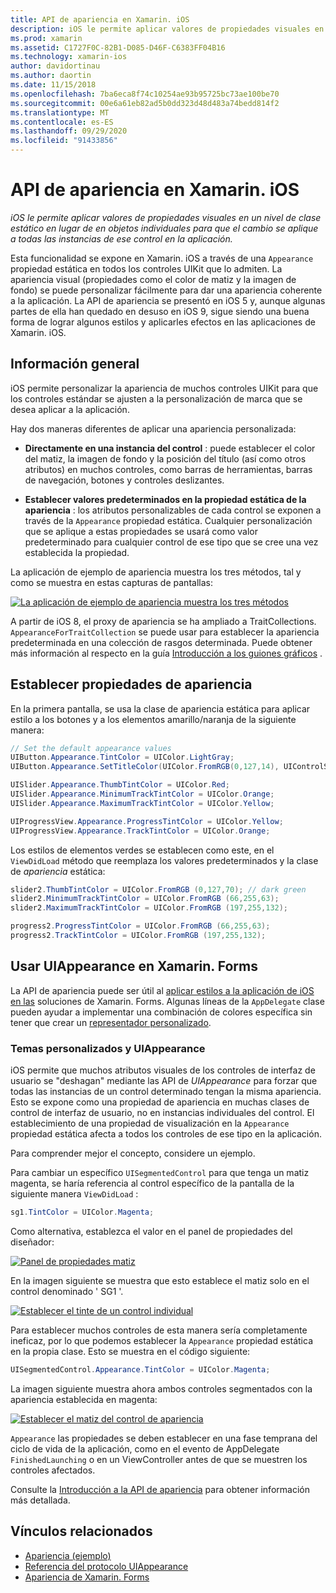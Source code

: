 ```yaml
---
title: API de apariencia en Xamarin. iOS
description: iOS le permite aplicar valores de propiedades visuales en un nivel de clase estático en lugar de en objetos individuales para que el cambio se aplique a todas las instancias de ese control en la aplicación.
ms.prod: xamarin
ms.assetid: C1727F0C-82B1-D085-D46F-C6383FF04B16
ms.technology: xamarin-ios
author: davidortinau
ms.author: daortin
ms.date: 11/15/2018
ms.openlocfilehash: 7ba6eca8f74c10254ae93b95725bc73ae100be70
ms.sourcegitcommit: 00e6a61eb82ad5b0dd323d48d483a74bedd814f2
ms.translationtype: MT
ms.contentlocale: es-ES
ms.lasthandoff: 09/29/2020
ms.locfileid: "91433856"
---
```

# <a name="appearance-api-in-xamarinios"></a>API de apariencia en Xamarin. iOS

_iOS le permite aplicar valores de propiedades visuales en un nivel de clase estático en lugar de en objetos individuales para que el cambio se aplique a todas las instancias de ese control en la aplicación._

Esta funcionalidad se expone en Xamarin. iOS a través de una `Appearance` propiedad estática en todos los controles UIKit que lo admiten. La apariencia visual (propiedades como el color de matiz y la imagen de fondo) se puede personalizar fácilmente para dar una apariencia coherente a la aplicación. La API de apariencia se presentó en iOS 5 y, aunque algunas partes de ella han quedado en desuso en iOS 9, sigue siendo una buena forma de lograr algunos estilos y aplicarles efectos en las aplicaciones de Xamarin. iOS.

## <a name="overview"></a>Información general

iOS permite personalizar la apariencia de muchos controles UIKit para que los controles estándar se ajusten a la personalización de marca que se desea aplicar a la aplicación.

Hay dos maneras diferentes de aplicar una apariencia personalizada:

- **Directamente en una instancia del control** : puede establecer el color del matiz, la imagen de fondo y la posición del título (así como otros atributos) en muchos controles, como barras de herramientas, barras de navegación, botones y controles deslizantes.

- **Establecer valores predeterminados en la propiedad estática de la apariencia** : los atributos personalizables de cada control se exponen a través de la `Appearance` propiedad estática. Cualquier personalización que se aplique a estas propiedades se usará como valor predeterminado para cualquier control de ese tipo que se cree una vez establecida la propiedad.

La aplicación de ejemplo de apariencia muestra los tres métodos, tal y como se muestra en estas capturas de pantallas:

[![La aplicación de ejemplo de apariencia muestra los tres métodos](introduction-to-the-appearance-api-images/appearance01-sml.png)](introduction-to-the-appearance-api-images/appearance01.png#lightbox)

A partir de iOS 8, el proxy de apariencia se ha ampliado a TraitCollections.
 `AppearanceForTraitCollection` se puede usar para establecer la apariencia predeterminada en una colección de rasgos determinada. Puede obtener más información al respecto en la guía [Introducción a los guiones gráficos](~/ios/user-interface/storyboards/unified-storyboards.md) .

## <a name="setting-appearance-properties"></a>Establecer propiedades de apariencia

En la primera pantalla, se usa la clase de apariencia estática para aplicar estilo a los botones y a los elementos amarillo/naranja de la siguiente manera:

```csharp
// Set the default appearance values
UIButton.Appearance.TintColor = UIColor.LightGray;
UIButton.Appearance.SetTitleColor(UIColor.FromRGB(0,127,14), UIControlState.Normal);

UISlider.Appearance.ThumbTintColor = UIColor.Red;
UISlider.Appearance.MinimumTrackTintColor = UIColor.Orange;
UISlider.Appearance.MaximumTrackTintColor = UIColor.Yellow;

UIProgressView.Appearance.ProgressTintColor = UIColor.Yellow;
UIProgressView.Appearance.TrackTintColor = UIColor.Orange;
```

Los estilos de elementos verdes se establecen como este, en el `ViewDidLoad` método que reemplaza los valores predeterminados y la clase de *apariencia* estática:

```csharp
slider2.ThumbTintColor = UIColor.FromRGB (0,127,70); // dark green
slider2.MinimumTrackTintColor = UIColor.FromRGB (66,255,63);
slider2.MaximumTrackTintColor = UIColor.FromRGB (197,255,132);
```

```csharp
progress2.ProgressTintColor = UIColor.FromRGB (66,255,63);
progress2.TrackTintColor = UIColor.FromRGB (197,255,132);
```

## <a name="using-uiappearance-in-xamarinforms"></a>Usar UIAppearance en Xamarin. Forms

La API de apariencia puede ser útil al [aplicar estilos a la aplicación de iOS en las](~/xamarin-forms/platform/ios/formatting.md#uiappearance-api) soluciones de Xamarin. Forms. Algunas líneas de la `AppDelegate` clase pueden ayudar a implementar una combinación de colores específica sin tener que crear un [representador personalizado](~/xamarin-forms/app-fundamentals/custom-renderer/index.md).

### <a name="custom-themes-and-uiappearance"></a>Temas personalizados y UIAppearance

iOS permite que muchos atributos visuales de los controles de interfaz de usuario se "deshagan" mediante las API de *UIAppearance* para forzar que todas las instancias de un control determinado tengan la misma apariencia. Esto se expone como una propiedad de apariencia en muchas clases de control de interfaz de usuario, no en instancias individuales del control. El establecimiento de una propiedad de visualización en la `Appearance` propiedad estática afecta a todos los controles de ese tipo en la aplicación.

Para comprender mejor el concepto, considere un ejemplo.

Para cambiar un específico `UISegmentedControl` para que tenga un matiz magenta, se haría referencia al control específico de la pantalla de la siguiente manera `ViewDidLoad` :

```csharp
sg1.TintColor = UIColor.Magenta;
```

Como alternativa, establezca el valor en el panel de propiedades del diseñador:

[![Panel de propiedades matiz](introduction-to-the-appearance-api-images/propertiespadtint.png)](introduction-to-the-appearance-api-images/propertiespadtint.png#lightbox)

En la imagen siguiente se muestra que esto establece el matiz solo en el control denominado ' SG1 '.

[![Establecer el tinte de un control individual](introduction-to-the-appearance-api-images/image53.png)](introduction-to-the-appearance-api-images/image53.png#lightbox)

Para establecer muchos controles de esta manera sería completamente ineficaz, por lo que podemos establecer la `Appearance` propiedad estática en la propia clase. Esto se muestra en el código siguiente:

```csharp
UISegmentedControl.Appearance.TintColor = UIColor.Magenta;
```

La imagen siguiente muestra ahora ambos controles segmentados con la apariencia establecida en magenta:

[![Establecer el matiz del control de apariencia](introduction-to-the-appearance-api-images/image54.png)](introduction-to-the-appearance-api-images/image54.png#lightbox)

`Appearance` las propiedades se deben establecer en una fase temprana del ciclo de vida de la aplicación, como en el evento de AppDelegate `FinishedLaunching` o en un ViewController antes de que se muestren los controles afectados.

Consulte la [Introducción a la API de apariencia](~/ios/user-interface/ios-ui/introduction-to-the-appearance-api.md) para obtener información más detallada.

## <a name="related-links"></a>Vínculos relacionados

- [Apariencia (ejemplo)](/samples/xamarin/ios-samples/appearance)
- [Referencia del protocolo UIAppearance](https://developer.apple.com/library/ios/documentation/UIKit/Reference/UIAppearance_Protocol/)
- [Apariencia de Xamarin. Forms](~/xamarin-forms/platform/ios/formatting.md#uiappearance-api)